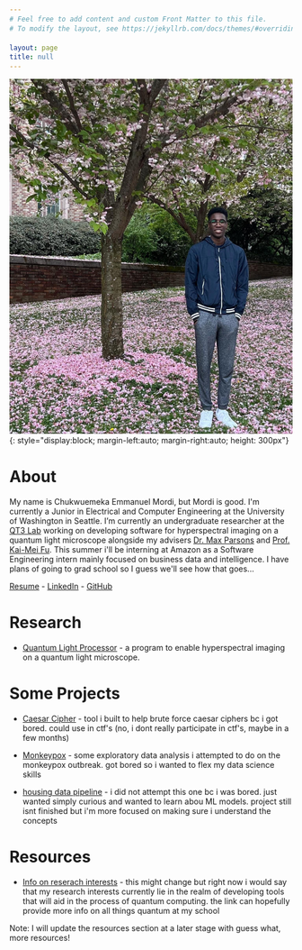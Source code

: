 ```yaml
---
# Feel free to add content and custom Front Matter to this file.
# To modify the layout, see https://jekyllrb.com/docs/themes/#overriding-theme-defaults

layout: page
title: null
---
```


![My Picture](assets/pic.jpg){: style="display:block; margin-left:auto; margin-right:auto; height: 300px"}

# About

My name is Chukwuemeka Emmanuel Mordi, but Mordi is good. I'm currently a Junior in Electrical and Computer Engineering at the University of Washington in Seattle. I’m currently an undergraduate researcher at the [QT3 Lab](https://sites.google.com/uw.edu/qt3-lab/home) working on developing software for hyperspectral imaging on a quantum light microscope alongside my advisers [Dr. Max Parsons](https://people.ece.uw.edu/parsons_max/) and [Prof. Kai-Mei Fu](https://phys.washington.edu/people/kai-mei-fu). This summer i'll be interning at Amazon as a Software Engineering intern mainly focused on business data and intelligence. I have plans of going to grad school so I guess we'll see how that goes... 

[Resume](assets/C_Mordi_Resume.pdf) -
[LinkedIn](https://linkedin.com/in/chukwuemeka-mordi) -
[GitHub](https://github.com/cmordi)

# Research

 - [Quantum Light Processor](https://github.com/qt3uw) - a program to enable hyperspectral imaging on a quantum light microscope. 

# Some Projects

 - [Caesar Cipher](https://github.com/cmordi/caesar_cipher) - tool i built to help brute force caesar ciphers bc i got bored. could use in ctf's (no, i dont really participate in ctf's, maybe in a few months)

 - [Monkeypox](https://github.com/cmordi/monkeypox) - some exploratory data analysis i attempted to do on the monkeypox outbreak. got bored so i wanted to flex my data science skills

 - [housing data pipeline](https://github.com/cmordi/redfin-pipeline) -
    i did not attempt this one bc i was bored. just wanted simply curious and wanted to learn abou ML models. project still isnt finished but i'm more focused on making sure i understand the concepts

# Resources

 - [Info on reserach interests](https://www.quantumx.washington.edu/research/) - this might change but right now i would say that my research interests currently lie in the realm of developing tools that will aid in the process of quantum computing. the link can hopefully provide more info on all things quantum at my school 
  
Note: I will update the resources section at a later stage with guess what, more resources!

